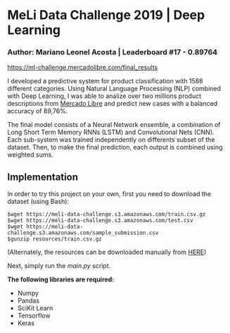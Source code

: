 # MeLi Data Challenge 2019 | Deep Learning

### Author: Mariano Leonel Acosta | Leaderboard #17 - 0.89764
https://ml-challenge.mercadolibre.com/final_results

I developed a predictive system for product classification with 1588 different categories. Using Natural Language Processing (NLP) combined with Deep Learning, I was able to analize over two millions product descriptions from [Mercado Libre](http:///www.mercadolibre.com.ar) and predict new cases with a balanced accuracy of 89,76%. 

The final model consists of a Neural Network ensemble, a combination of Long Short Term Memory RNNs (LSTM) and Convolutional Nets (CNN). Each sub-system was trained independently on differents subset of the dataset. Then, to make the final prediction, each output is combined using weighted sums.  

## Implementation
In order to try this project on your own, first you need to download the dataset (using Bash): 

```
$wget https://meli-data-challenge.s3.amazonaws.com/train.csv.gz 
$wget https://meli-data-challenge.s3.amazonaws.com/test.csv 
$wget https://meli-data-challenge.s3.amazonaws.com/sample_submission.csv 
$gunzip resources/train.csv.gz
```

(Alternately, the resources can be downloaded manually from [HERE](https://ml-challenge.mercadolibre.com/downloads))

Next, simply run the *main.py* script. 

**The following libraries are required:**

* Numpy
* Pandas
* SciKit Learn
* Tensorflow
* Keras
